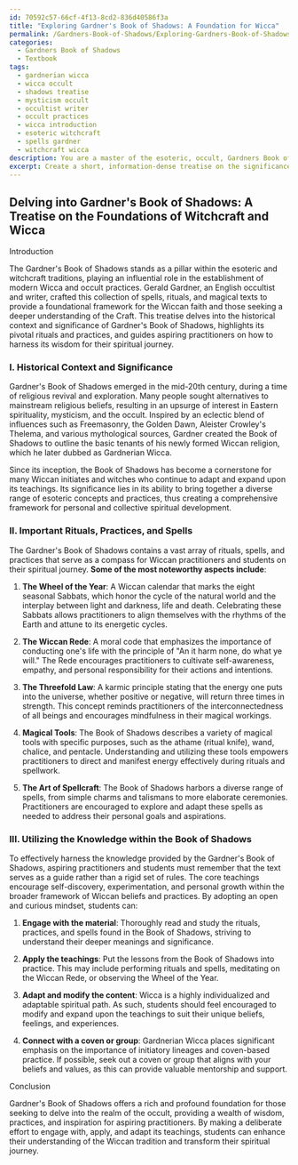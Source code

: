 ```yaml
---
id: 70592c57-66cf-4f13-8cd2-836d40586f3a
title: "Exploring Gardner's Book of Shadows: A Foundation for Wicca"
permalink: /Gardners-Book-of-Shadows/Exploring-Gardners-Book-of-Shadows-A-Foundation-for-Wicca/
categories:
  - Gardners Book of Shadows
  - Textbook
tags:
  - gardnerian wicca
  - wicca occult
  - shadows treatise
  - mysticism occult
  - occultist writer
  - occult practices
  - wicca introduction
  - esoteric witchcraft
  - spells gardner
  - witchcraft wicca
description: You are a master of the esoteric, occult, Gardners Book of Shadows and education, you have written many textbooks on the subject in ways that provide students with rich and deep understanding of the subject. You are being asked to write textbook-like sections on a topic and you do it with full context, explainability, and reliability in accuracy to the true facts of the topic at hand, in a textbook style that a student would easily be able to learn from, in a rich, engaging, and contextual way. Always include relevant context (such as formulas and history), related concepts, and in a way that someone can gain deep insights from.
excerpt: Create a short, information-dense treatise on the significance and usage of Gardner's Book of Shadows for those seeking to delve into the realm of the occult. Include insights on its historical context, a description of important rituals, practices, and spells found within, and explain how a student can effectively utilize the knowledge provided in the book to enhance their understanding of witchcraft and Wiccan traditions.
---
```


## Delving into Gardner's Book of Shadows: A Treatise on the Foundations of Witchcraft and Wicca

Introduction

The Gardner's Book of Shadows stands as a pillar within the esoteric and witchcraft traditions, playing an influential role in the establishment of modern Wicca and occult practices. Gerald Gardner, an English occultist and writer, crafted this collection of spells, rituals, and magical texts to provide a foundational framework for the Wiccan faith and those seeking a deeper understanding of the Craft. This treatise delves into the historical context and significance of Gardner's Book of Shadows, highlights its pivotal rituals and practices, and guides aspiring practitioners on how to harness its wisdom for their spiritual journey.

### I. Historical Context and Significance

Gardner's Book of Shadows emerged in the mid-20th century, during a time of religious revival and exploration. Many people sought alternatives to mainstream religious beliefs, resulting in an upsurge of interest in Eastern spirituality, mysticism, and the occult. Inspired by an eclectic blend of influences such as Freemasonry, the Golden Dawn, Aleister Crowley's Thelema, and various mythological sources, Gardner created the Book of Shadows to outline the basic tenants of his newly formed Wiccan religion, which he later dubbed as Gardnerian Wicca.

Since its inception, the Book of Shadows has become a cornerstone for many Wiccan initiates and witches who continue to adapt and expand upon its teachings. Its significance lies in its ability to bring together a diverse range of esoteric concepts and practices, thus creating a comprehensive framework for personal and collective spiritual development.

### II. Important Rituals, Practices, and Spells

The Gardner's Book of Shadows contains a vast array of rituals, spells, and practices that serve as a compass for Wiccan practitioners and students on their spiritual journey. **Some of the most noteworthy aspects include**:

1. **The Wheel of the Year**: A Wiccan calendar that marks the eight seasonal Sabbats, which honor the cycle of the natural world and the interplay between light and darkness, life and death. Celebrating these Sabbats allows practitioners to align themselves with the rhythms of the Earth and attune to its energetic cycles.

2. **The Wiccan Rede**: A moral code that emphasizes the importance of conducting one's life with the principle of "An it harm none, do what ye will." The Rede encourages practitioners to cultivate self-awareness, empathy, and personal responsibility for their actions and intentions.

3. **The Threefold Law**: A karmic principle stating that the energy one puts into the universe, whether positive or negative, will return three times in strength. This concept reminds practitioners of the interconnectedness of all beings and encourages mindfulness in their magical workings.

4. **Magical Tools**: The Book of Shadows describes a variety of magical tools with specific purposes, such as the athame (ritual knife), wand, chalice, and pentacle. Understanding and utilizing these tools empowers practitioners to direct and manifest energy effectively during rituals and spellwork.

5. **The Art of Spellcraft**: The Book of Shadows harbors a diverse range of spells, from simple charms and talismans to more elaborate ceremonies. Practitioners are encouraged to explore and adapt these spells as needed to address their personal goals and aspirations.

### III. Utilizing the Knowledge within the Book of Shadows

To effectively harness the knowledge provided by the Gardner's Book of Shadows, aspiring practitioners and students must remember that the text serves as a guide rather than a rigid set of rules. The core teachings encourage self-discovery, experimentation, and personal growth within the broader framework of Wiccan beliefs and practices. By adopting an open and curious mindset, students can:

1. **Engage with the material**: Thoroughly read and study the rituals, practices, and spells found in the Book of Shadows, striving to understand their deeper meanings and significance.

2. **Apply the teachings**: Put the lessons from the Book of Shadows into practice. This may include performing rituals and spells, meditating on the Wiccan Rede, or observing the Wheel of the Year.

3. **Adapt and modify the content**: Wicca is a highly individualized and adaptable spiritual path. As such, students should feel encouraged to modify and expand upon the teachings to suit their unique beliefs, feelings, and experiences.

4. **Connect with a coven or group**: Gardnerian Wicca places significant emphasis on the importance of initiatory lineages and coven-based practice. If possible, seek out a coven or group that aligns with your beliefs and values, as this can provide valuable mentorship and support.

Conclusion

Gardner's Book of Shadows offers a rich and profound foundation for those seeking to delve into the realm of the occult, providing a wealth of wisdom, practices, and inspiration for aspiring practitioners. By making a deliberate effort to engage with, apply, and adapt its teachings, students can enhance their understanding of the Wiccan tradition and transform their spiritual journey.
